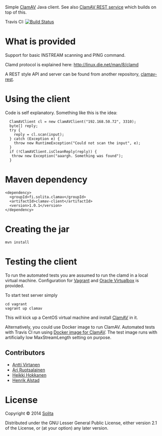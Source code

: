 Simple [ClamAV](http://www.clamav.net/) Java client. See also [ClamAV REST service](https://github.com/solita/clamav-rest) which builds on top of this.

Travis CI: [![Build Status](https://travis-ci.org/solita/clamav-java.svg?branch=master)](https://travis-ci.org/solita/clamav-java)

# What is provided

Support for basic INSTREAM scanning and PING command. 

Clamd protocol is explained here:
http://linux.die.net/man/8/clamd

A REST style API and server can be found from another repository, [clamav-rest](https://github.com/solita/clamav-rest). 

# Using the client

Code is self explanatory. Something like this is the idea:

```
  ClamAVClient cl = new ClamAVClient("192.168.50.72", 3310);
  byte[] reply;
  try {
    reply = cl.scan(input);
  } catch (Exception e) {
    throw new RuntimeException("Could not scan the input", e);
  }
  if (!ClamAVClient.isCleanReply(reply)) {
   throw new Exception("aaargh. Something was found");
  }
```

# Maven dependency

```
<dependency>
  <groupId>fi.solita.clamav</groupId>
  <artifactId>clamav-client</artifactId>
  <version>1.0.1</version>
</dependency>
```

# Creating the jar

```
mvn install
```

# Testing the client

To run the automated tests you are assumed to run the clamd in a local virtual machine. 
Configuration for [Vagrant](http://www.vagrantup.com/) and [Oracle Virtualbox](https://www.virtualbox.org/) is provided.

To start test server simply

```
cd vagrant
vagrant up clamav
```

This will kick up a CentOS virtual machine and install [ClamAV](http://www.clamav.net/) in it.

Alternatively, you could use Docker image to run ClamAV. Automated tests with Travis CI run using [Docker image for ClamAV](https://hub.docker.com/r/lokori/clamav-java/). The test image runs with artificially low MaxStreamLength setting on purpose.

## Contributors

* [Antti Virtanen](https://github.com/lokori)
* [Ari Ruotsalainen](https://github.com/ruoat)
* [Heikki Hokkanen](https://github.com/hoxu)
* [Henrik Alstad](https://github.com/drogin)


# License

Copyright © 2014 [Solita](http://www.solita.fi)

Distributed under the GNU Lesser General Public License, either version 2.1 of the License, or 
(at your option) any later version.


